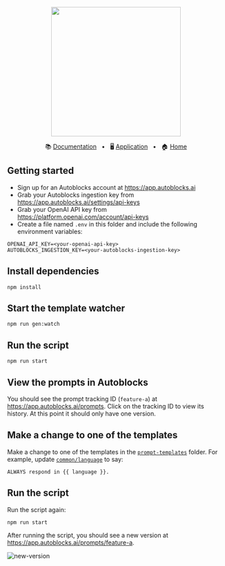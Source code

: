 <!-- banner start -->
<p align="center">
  <img src="https://app.autoblocks.ai/images/logo.png" width="300px">
</p>

<p align="center">
  📚
  <a href="https://docs.autoblocks.ai/">Documentation</a>
  &nbsp;
  •
  &nbsp;
  🖥️
  <a href="https://app.autoblocks.ai/">Application</a>
  &nbsp;
  •
  &nbsp;
  🏠
  <a href="https://www.autoblocks.ai/">Home</a>
</p>
<!-- banner end -->

<!-- getting started start -->

## Getting started

- Sign up for an Autoblocks account at https://app.autoblocks.ai
- Grab your Autoblocks ingestion key from https://app.autoblocks.ai/settings/api-keys
- Grab your OpenAI API key from https://platform.openai.com/account/api-keys
- Create a file named `.env` in this folder and include the following environment variables:

```
OPENAI_API_KEY=<your-openai-api-key>
AUTOBLOCKS_INGESTION_KEY=<your-autoblocks-ingestion-key>
```

<!-- getting started end -->

## Install dependencies

```
npm install
```

## Start the template watcher

```
npm run gen:watch
```

## Run the script

```
npm run start
```

## View the prompts in Autoblocks

You should see the prompt tracking ID (`feature-a`) at https://app.autoblocks.ai/prompts.
Click on the tracking ID to view its history.
At this point it should only have one version.

## Make a change to one of the templates

Make a change to one of the templates in the [`prompt-templates`](./prompt-templates/) folder.
For example, update [`common/language`](./prompt-templates/common/language) to say:

```
ALWAYS respond in {{ language }}.
```

## Run the script

Run the script again:

```
npm run start
```

After running the script, you should see a new version at https://app.autoblocks.ai/prompts/feature-a.

![new-version](https://github.com/autoblocksai/autoblocks-examples/assets/7498009/9c3a3c0b-1984-4cf6-8461-32ab9d2f18b6)
